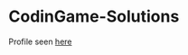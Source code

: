 # CodinGame-Solutions
Profile seen [here](https://www.codingame.com/profile/50e76c68dca0a43bd145f429d98d685e7108463)
